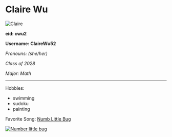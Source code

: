 # Claire Wu
![Claire](https://github.com/user-attachments/assets/ea5089a6-2746-4275-8371-27aef1fd52c0)

**eid: cwu2** 

**Username: ClaireWu52**

*Pronouns: (she/her)*

*Class of 2028*

*Major: Math*

---
Hobbies:
- swimming
- sudoku
- painting

Favorite Song:
[Numb Little Bug](https://www.youtube.com/watch?v=1fwJ8H5wWCU)

[![Number little bug](https://github.com/user-attachments/assets/5d0eb11d-885a-43ea-8e78-0367de6d1685)](https://www.youtube.com/watch?v=8lgGzJsysxM)

